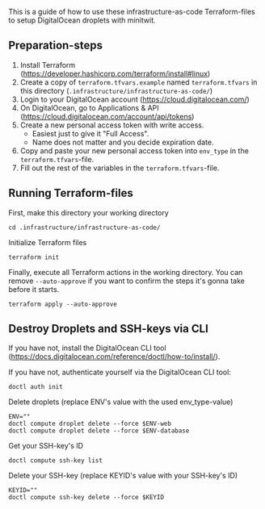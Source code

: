 This is a guide of how to use these infrastructure-as-code Terraform-files to setup DigitalOcean droplets with minitwit.

## Preparation-steps

1. Install Terraform (https://developer.hashicorp.com/terraform/install#linux)
2. Create a copy of `terraform.tfvars.example` named `terraform.tfvars` in this directory (`.infrastructure/infrastructure-as-code/`)
3. Login to your DigitalOcean account (https://cloud.digitalocean.com/)
4. On DigitalOcean, go to Applications & API (https://cloud.digitalocean.com/account/api/tokens)
5. Create a new personal access token with write access. 
    - Easiest just to give it "Full Access".
    - Name does not matter and you decide expiration date.
6. Copy and paste your new personal access token into `env_type` in the `terraform.tfvars`-file.
7. Fill out the rest of the variables in the `terraform.tfvars`-file.


## Running Terraform-files

First, make this directory your working directory

```
cd .infrastructure/infrastructure-as-code/
```

Initialize Terraform files

```
terraform init
```

Finally, execute all Terraform actions in the working directory. You can remove `--auto-approve` if you want to confirm the steps it's gonna take before it starts.

```
terraform apply --auto-approve
```

## Destroy Droplets and SSH-keys via CLI

If you have not, install the DigitalOcean CLI tool (https://docs.digitalocean.com/reference/doctl/how-to/install/).

If you have not, authenticate yourself via the DigitalOcean CLI tool:

```
doctl auth init
```

Delete droplets (replace ENV's value with the used env_type-value)

```
ENV=""
doctl compute droplet delete --force $ENV-web
doctl compute droplet delete --force $ENV-database
```

Get your SSH-key's ID
```
doctl compute ssh-key list
```

Delete your SSH-key (replace KEYID's value with your SSH-key's ID)
```
KEYID=""
doctl compute ssh-key delete --force $KEYID
```
